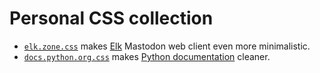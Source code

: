 # Personal CSS collection

  - [`elk.zone.css`](style/elk.zone.css) makes [Elk](https://elk.zone/) Mastodon
    web client even more minimalistic.
  - [`docs.python.org.css`](style/docs.python.org.css) makes
    [Python documentation](https://docs.python.org/3/) cleaner.